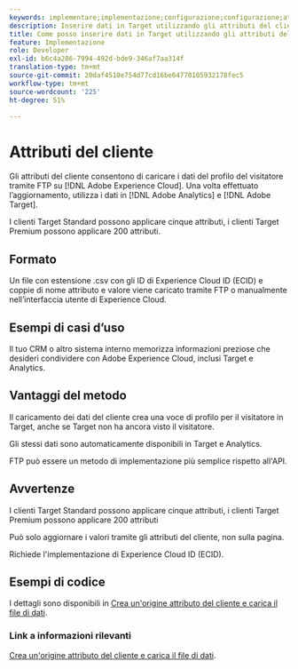 ```yaml
---
keywords: implementare;implementazione;configurazione;configurazione;attributi del cliente
description: Inserire dati in Target utilizzando gli attributi del cliente.
title: Come posso inserire dati in Target utilizzando gli attributi del cliente?
feature: Implementazione
role: Developer
exl-id: b6c4a286-7994-492d-bde9-346af7aa314f
translation-type: tm+mt
source-git-commit: 20daf4510e754d77cd16be64770105932178fec5
workflow-type: tm+mt
source-wordcount: '225'
ht-degree: 51%

---
```


# Attributi del cliente

Gli attributi del cliente consentono di caricare i dati del profilo del visitatore tramite FTP su [!DNL Adobe Experience Cloud]. Una volta effettuato l’aggiornamento, utilizza i dati in [!DNL Adobe Analytics] e [!DNL Adobe Target].

I clienti Target Standard possono applicare cinque attributi, i clienti Target Premium possono applicare 200 attributi.

## Formato

Un file con estensione .csv con gli ID di Experience Cloud ID (ECID) e coppie di nome attributo e valore viene caricato tramite FTP o manualmente nell’interfaccia utente di Experience Cloud.

## Esempi di casi d’uso

Il tuo CRM o altro sistema interno memorizza informazioni preziose che desideri condividere con Adobe Experience Cloud, inclusi Target e Analytics.

## Vantaggi del metodo

Il caricamento dei dati del cliente crea una voce di profilo per il visitatore in Target, anche se Target non ha ancora visto il visitatore.

Gli stessi dati sono automaticamente disponibili in Target e Analytics.

FTP può essere un metodo di implementazione più semplice rispetto all&#39;API.

## Avvertenze

I clienti Target Standard possono applicare cinque attributi, i clienti Target Premium possono applicare 200 attributi

Può solo aggiornare i valori tramite gli attributi del cliente, non sulla pagina.

Richiede l&#39;implementazione di Experience Cloud ID (ECID).

## Esempi di codice

I dettagli sono disponibili in [Crea un&#39;origine attributo del cliente e carica il file di dati](https://experienceleague.adobe.com/docs/core-services/interface/customer-attributes/t-crs-usecase.html).

### Link a informazioni rilevanti

[Crea un&#39;origine attributo del cliente e carica il file di dati](https://experienceleague.adobe.com/docs/core-services/interface/customer-attributes/t-crs-usecase.html).
